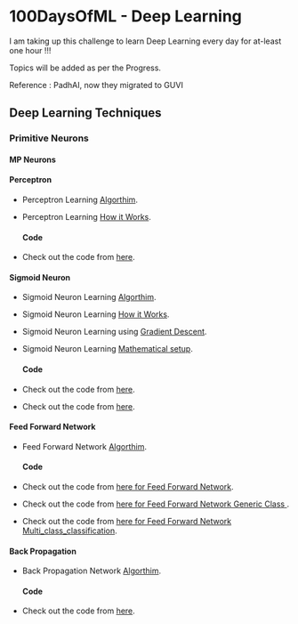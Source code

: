 # 100DaysOfML - Deep Learning
I am taking up this challenge to learn Deep Learning every day for at-least one hour !!!

Topics will be added as per the Progress.

Reference : PadhAI, now they migrated to GUVI 

## Deep Learning Techniques

### Primitive Neurons

#### MP Neurons

#### Perceptron

- Perceptron Learning [Algorthim](https://github.com/mankertales/100DaysOfML/edit/master/Deep_Learning/Perceptron+Learning+Algorithm.pdf).
- Perceptron Learning [How it Works](https://github.com/mankertales/100DaysOfML/edit/master/Deep_Learning/Perceptron+Learning+-+Why+it+works_.pdf).
  #### Code

- Check out the code from [here](https://github.com/mankertales/100DaysOfML/blob/master/Deep_Learning/MPNeuronAndPerceptron.ipynb).

#### Sigmoid Neuron

- Sigmoid Neuron Learning [Algorthim](https://github.com/mankertales/100DaysOfML/edit/master/Deep_Learning/Sigmoid_Neuron_Learning+The+complete+learning+algorithm.pdf).
- Sigmoid Neuron Learning [How it Works](https://github.com/mankertales/100DaysOfML/edit/master/Deep_Learning/Sigmoid_Neuron_Learning+Mathematical+setup+for+the+learning+algorithm.pdf).
- Sigmoid Neuron Learning using [Gradient Descent](https://github.com/mankertales/100DaysOfML/edit/master/Deep_Learning/Sigmoid_Neuron_Learning+Deriving+the+Gradient+Descent+Update+Rule.pdf).
- Sigmoid Neuron Learning [Mathematical setup](https://github.com/mankertales/100DaysOfML/edit/master/Deep_Learning/Sigmoid_Neuron_Learning+Mathematical+setup+for+the+learning+algorithm.pdf).

  #### Code

- Check out the code from [here](https://github.com/mankertales/100DaysOfML/blob/master/Deep_Learning/mobile91_Sigmoid_Neuron-cross_entropy_loss.ipynb).
- Check out the code from [here](https://github.com/mankertales/100DaysOfML/blob/master/Deep_Learning/mobile91_Sigmoid_Neuron_squared_error_loss.ipynb).

#### Feed Forward Network

- Feed Forward Network [Algorthim](https://github.com/mankertales/100DaysOfML/edit/master/Deep_Learning/Sigmoid_Neuron_Learning+The+complete+learning+algorithm.pdf).

  #### Code

- Check out the code from [here for Feed Forward Network](https://github.com/mankertales/100DaysOfML/blob/master/Deep_Learning/FeedForwardNetwork.ipynb).
- Check out the code from [here for Feed Forward Network Generic Class ](https://github.com/mankertales/100DaysOfML/blob/master/Deep_Learning/FeedForwardNetwork_Generic_Class.ipynb).
- Check out the code from [here for Feed Forward Network Multi_class_classification](https://github.com/mankertales/100DaysOfML/blob/master/Deep_Learning/FeedForwardNetwork_Multi_class_classification.ipynb).

#### Back Propagation

- Back Propagation Network [Algorthim](https://github.com/mankertales/100DaysOfML/edit/master/Deep_Learning/Sigmoid_Neuron_Learning+The+complete+learning+algorithm.pdf).

  #### Code

- Check out the code from [here](https://github.com/mankertales/100DaysOfML/blob/master/Deep_Learning/FeedForwardNetwork.ipynb).


